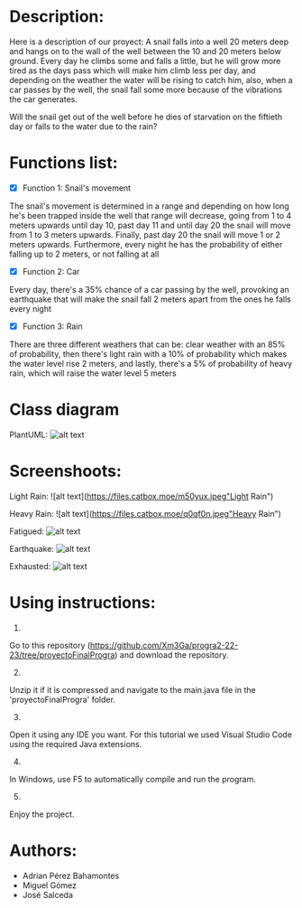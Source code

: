 # Description:
Here is a description of our proyect: A snail falls into a well 20 meters deep and hangs on to the wall of the well between the 10 and 20 meters below ground.
Every day he climbs some and falls a little, but he will grow more tired as the days pass which will make him climb less per day, and depending on the weather the water will be rising to catch him, also, when a car passes by the well, the snail fall some more because of the vibrations the car  generates.

Will the snail get out of the well before he dies of starvation on the fiftieth day or falls to the water due to the rain?
# Functions list:
- [x] Function 1: Snail's movement
 
The snail's movement is determined in a range and depending on how long he's been trapped inside the well that range will decrease, going from 1 to 4 meters upwards until day 10, past day 11 and until day 20 the snail will move from 1 to 3 meters upwards. Finally, past day 20 the snail will move 1 or 2 meters upwards. Furthermore, every night he has the probability of either falling up to 2 meters, or not falling at all

- [x] Function 2: Car

Every day, there's a 35% chance of a car passing by the well, provoking an earthquake that will make the snail fall 2 meters apart from the ones he falls every night


- [x] Function 3: Rain

There are three different weathers that can be: clear weather with an 85% of probability, then there's light rain with a 10% of probability which makes the water level rise 2 meters, and lastly, there's a 5% of probability of heavy rain, which will raise the water level 5 meters

# Class diagram

PlantUML: 
![alt text](https://www.plantuml.com/plantuml/png/xLLD2nen4BtlhyXnHVG7B3rerK91Yc31G-bXDecxeTd4viCMslxtZffbJHFPej1JR-FCc_V6oJnTM0V6-KuMK5jdW3go3C4Ap0PhxLSFNpZvKH0o8nHCHMgj9GU5YIaH5c7b94vQxYxPUp0YpbgmQvdU4vTzvLUHZh1N86IGFXbzz8e91cpPUAW8qxwM_CyQ2WFLiY92kGUrZxmx3NKceFym9GrtQm7bPCZOMwP7XMbxy2uXnzumMMZFOJBpXgQ4FpVyk4R0vR_xY5POS5Oa0kHV9A9TIkSDl5U22f1XX7wx-E1KWhKaERH7D_BKnQ4Cgd5p1Ch9Iegk5ghPjM2v3LfWALSCiv7E4QIyomtZhWry2vqCGyJOYkoTmU3Jvm6s-Tw2juwpNlCvjNVWHEDVPVcWJGVoDOx1ZDDRN4x-lMV-UsOuvWC7rtApqiZdX5RXRQolaVx2ljtwiu3a9PF6jy2UxZreO_bVTEV_LTxydCrY_nVHR_yDS0sBsBjOcSzJa-LGmKCZeDWYHRBS2oYtkN7aiATYmHNpdVmD"PlantUML")

# Screenshoots:

Light Rain:
![alt text](https://files.catbox.moe/m50yux.jpeg"Light Rain")

Heavy Rain:
![alt text](https://files.catbox.moe/q0qf0n.jpeg"Heavy Rain")

Fatigued:
![alt text](https://files.catbox.moe/4fwdk5.jpeg"Fatigued")

Earthquake:
![alt text](https://files.catbox.moe/4ky1ly.jpeg"Earthquake")

Exhausted:
![alt text](https://files.catbox.moe/w4fjy5.jpeg"Exhausted")

# Using instructions:

1.
Go to this repository (https://github.com/Xm3Ga/progra2-22-23/tree/proyectoFinalProgra) and download the repository.

2.
Unzip it if it is compressed and navigate to the main.java file in the 'proyectoFinalProgra' folder.

3.
Open it using any IDE you want. For this tutorial we used Visual Studio Code using the required Java extensions.

4.
In Windows, use F5 to automatically compile and run the program.

5.
Enjoy the project.


# Authors: 

- Adrian Pérez Bahamontes
- Miguel Gómez
- José Salceda
